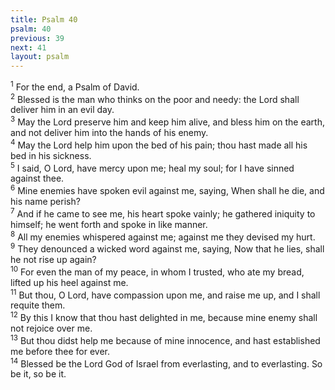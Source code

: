 ```yaml
---
title: Psalm 40
psalm: 40
previous: 39
next: 41
layout: psalm
---
```

<div class="psalm-verse"><sup class="verse-number">1</sup> For the end, a Psalm of David. </div><div class="psalm-verse"><sup class="verse-number">2</sup> Blessed is the man who thinks on the poor and needy: the Lord shall deliver him in an evil day. </div><div class="psalm-verse"><sup class="verse-number">3</sup> May the Lord preserve him and keep him alive, and bless him on the earth, and not deliver him into the hands of his enemy. </div><div class="psalm-verse"><sup class="verse-number">4</sup> May the Lord help him upon the bed of his pain; thou hast made all his bed in his sickness. </div><div class="psalm-verse"><sup class="verse-number">5</sup> I said, O Lord, have mercy upon me; heal my soul; for I have sinned against thee. </div><div class="psalm-verse"><sup class="verse-number">6</sup> Mine enemies have spoken evil against me, saying, When shall he die, and his name perish? </div><div class="psalm-verse"><sup class="verse-number">7</sup> And if he came to see me, his heart spoke vainly; he gathered iniquity to himself; he went forth and spoke in like manner. </div><div class="psalm-verse"><sup class="verse-number">8</sup> All my enemies whispered against me; against me they devised my hurt. </div><div class="psalm-verse"><sup class="verse-number">9</sup> They denounced a wicked word against me, saying, Now that he lies, shall he not rise up again? </div><div class="psalm-verse"><sup class="verse-number">10</sup> For even the man of my peace, in whom I trusted, who ate my bread, lifted up his heel against me. </div><div class="psalm-verse"><sup class="verse-number">11</sup> But thou, O Lord, have compassion upon me, and raise me up, and I shall requite them. </div><div class="psalm-verse"><sup class="verse-number">12</sup> By this I know that thou hast delighted in me, because mine enemy shall not rejoice over me. </div><div class="psalm-verse"><sup class="verse-number">13</sup> But thou didst help me because of mine innocence, and hast established me before thee for ever. </div><div class="psalm-verse"><sup class="verse-number">14</sup> Blessed be the Lord God of Israel from everlasting, and to everlasting. So be it, so be it. </div>
